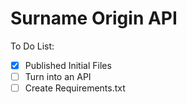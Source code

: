 # Surname Origin API

To Do List:
- [x] Published Initial Files
- [ ] Turn into an API
- [ ] Create Requirements.txt
